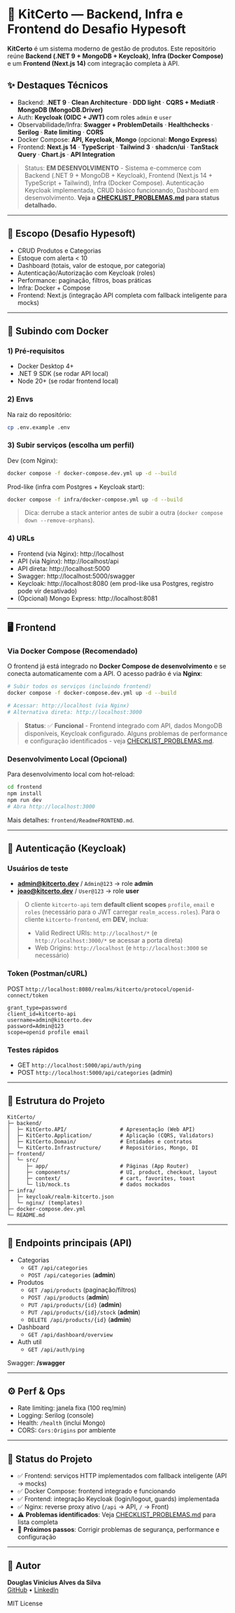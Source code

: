 # 💎 KitCerto — Backend, Infra e Frontend do Desafio Hypesoft

**KitCerto** é um sistema moderno de gestão de produtos. Este repositório reúne **Backend (.NET 9 + MongoDB + Keycloak)**, **Infra (Docker Compose)** e um **Frontend (Next.js 14)** com integração completa à API.

## ✨ Destaques Técnicos
- Backend: **.NET 9** · **Clean Architecture** · **DDD light** · **CQRS + MediatR** · **MongoDB (MongoDB.Driver)**
- Auth: **Keycloak (OIDC + JWT)** com roles `admin` e `user`
- Observabilidade/Infra: **Swagger + ProblemDetails** · **Healthchecks** · **Serilog** · **Rate limiting** · **CORS**
- Docker Compose: **API, Keycloak, Mongo** (opcional: **Mongo Express**)
- Frontend: **Next.js 14** · **TypeScript** · **Tailwind 3** · **shadcn/ui** · **TanStack Query** · **Chart.js** · **API Integration**

> Status: **EM DESENVOLVIMENTO** - Sistema e-commerce com Backend (.NET 9 + MongoDB + Keycloak), Frontend (Next.js 14 + TypeScript + Tailwind), Infra (Docker Compose). Autenticação Keycloak implementada, CRUD básico funcionando, Dashboard em desenvolvimento. **Veja a [CHECKLIST_PROBLEMAS.md](./CHECKLIST_PROBLEMAS.md) para status detalhado.**

---

## 🧩 Escopo (Desafio Hypesoft)
- CRUD Produtos e Categorias
- Estoque com alerta < 10
- Dashboard (totais, valor de estoque, por categoria)
- Autenticação/Autorização com Keycloak (roles)
- Performance: paginação, filtros, boas práticas
- Infra: Docker + Compose
- Frontend: Next.js (integração API completa com fallback inteligente para mocks)

---

## 🚀 Subindo com Docker

### 1) Pré‑requisitos
- Docker Desktop 4+
- .NET 9 SDK (se rodar API local)
- Node 20+ (se rodar frontend local)

### 2) Envs
Na raiz do repositório:
```bash
cp .env.example .env
```

### 3) Subir serviços (escolha um perfil)

Dev (com Nginx):
```bash
docker compose -f docker-compose.dev.yml up -d --build
```

Prod-like (infra com Postgres + Keycloak start):
```bash
docker compose -f infra/docker-compose.yml up -d --build
```

> Dica: derrube a stack anterior antes de subir a outra (`docker compose down --remove-orphans`).

### 4) URLs
- Frontend (via Nginx): http://localhost  
- API (via Nginx): http://localhost/api  
- API direta: http://localhost:5000  
- Swagger: http://localhost:5000/swagger  
- Keycloak: http://localhost:8080 (em prod-like usa Postgres, registro pode vir desativado)  
- (Opcional) Mongo Express: http://localhost:8081

---

## 🖥️ Frontend

### Via Docker Compose (Recomendado)
O frontend já está integrado no **Docker Compose de desenvolvimento** e se conecta automaticamente com a API. O acesso padrão é via **Nginx**:

```bash
# Subir todos os serviços (incluindo frontend)
docker compose -f docker-compose.dev.yml up -d --build

# Acessar: http://localhost (via Nginx)
# Alternativa direta: http://localhost:3000
```

> **Status**: ✅ **Funcional** - Frontend integrado com API, dados MongoDB disponíveis, Keycloak configurado. Alguns problemas de performance e configuração identificados - veja [CHECKLIST_PROBLEMAS.md](./CHECKLIST_PROBLEMAS.md).

### Desenvolvimento Local (Opcional)
Para desenvolvimento local com hot-reload:

```bash
cd frontend
npm install
npm run dev
# Abra http://localhost:3000
```

Mais detalhes: `frontend/ReadmeFRONTEND.md`.

---

## 🔐 Autenticação (Keycloak)

### Usuários de teste
- **admin@kitcerto.dev** / `Admin@123` → role **admin**
- **joao@kitcerto.dev** / `User@123` → role **user**

> O cliente `kitcerto-api` tem **default client scopes** `profile`, `email` e `roles` (necessário para o JWT carregar `realm_access.roles`). Para o cliente `kitcerto-frontend`, em **DEV**, inclua:
> - Valid Redirect URIs: `http://localhost/*` (e `http://localhost:3000/*` se acessar a porta direta)
> - Web Origins: `http://localhost` (e `http://localhost:3000` se necessário)

### Token (Postman/cURL)
POST `http://localhost:8080/realms/kitcerto/protocol/openid-connect/token`
```
grant_type=password
client_id=kitcerto-api
username=admin@kitcerto.dev
password=Admin@123
scope=openid profile email
```

### Testes rápidos
- GET `http://localhost:5000/api/auth/ping`
- POST `http://localhost:5000/api/categories` (admin)

---

## 🧭 Estrutura do Projeto

```
KitCerto/
├─ backend/
│  ├─ KitCerto.API/                 # Apresentação (Web API)
│  ├─ KitCerto.Application/         # Aplicação (CQRS, Validators)
│  ├─ KitCerto.Domain/              # Entidades e contratos
│  └─ KitCerto.Infrastructure/      # Repositórios, Mongo, DI
├─ frontend/
│  └─ src/
│     ├─ app/                       # Páginas (App Router)
│     ├─ components/                # UI, product, checkout, layout
│     ├─ context/                   # cart, favorites, toast
│     └─ lib/mock.ts                # dados mockados
├─ infra/
│  ├─ keycloak/realm-kitcerto.json
│  └─ nginx/ (templates)
├─ docker-compose.dev.yml
└─ README.md
```

---

## 🧪 Endpoints principais (API)

- Categorias
  - `GET /api/categories`
  - `POST /api/categories` (**admin**)
- Produtos
  - `GET /api/products` (paginação/filtros)
  - `POST /api/products` (**admin**)
  - `PUT /api/products/{id}` (**admin**)
  - `PUT /api/products/{id}/stock` (**admin**)
  - `DELETE /api/products/{id}` (**admin**)
- Dashboard
  - `GET /api/dashboard/overview`
- Auth util
  - `GET /api/auth/ping`

Swagger: **/swagger**

---

## ⚙️ Perf & Ops
- Rate limiting: janela fixa (100 req/min)
- Logging: Serilog (console)
- Health: `/health` (inclui Mongo)
- CORS: `Cors:Origins` por ambiente

---

## 🧱 Status do Projeto
- ✅ Frontend: serviços HTTP implementados com fallback inteligente (API → mocks)
- ✅ Docker Compose: frontend integrado e funcionando
- ✅ Frontend: integração Keycloak (login/logout, guards) implementada
- ✅ Nginx: reverse proxy ativo (`/api` → API, `/` → Front)
- ⚠️ **Problemas identificados**: Veja [CHECKLIST_PROBLEMAS.md](./CHECKLIST_PROBLEMAS.md) para lista completa
- 🔧 **Próximos passos**: Corrigir problemas de segurança, performance e configuração

---

## 👤 Autor
**Douglas Vinicius Alves da Silva**  
[GitHub](https://github.com/ViniciusVivet) • [LinkedIn](https://linkedin.com/in/Vivetsp)

MIT License

